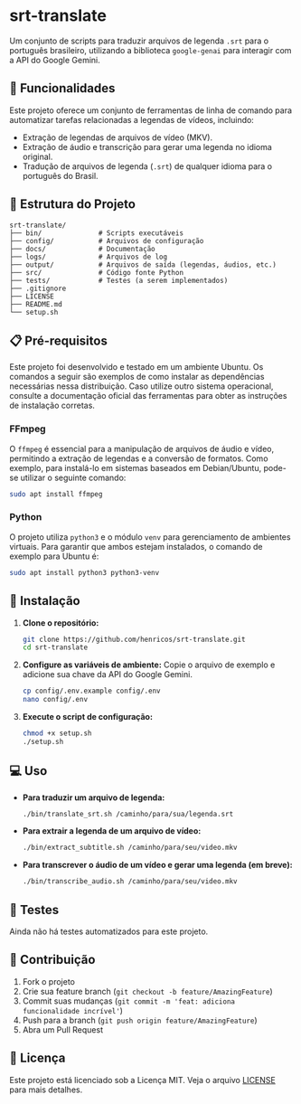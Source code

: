 # srt-translate

Um conjunto de scripts para traduzir arquivos de legenda `.srt` para o português brasileiro, utilizando a biblioteca `google-genai` para interagir com a API do Google Gemini.

## 🚀 Funcionalidades

Este projeto oferece um conjunto de ferramentas de linha de comando para automatizar tarefas relacionadas a legendas de vídeos, incluindo:

- Extração de legendas de arquivos de vídeo (MKV).
- Extração de áudio e transcrição para gerar uma legenda no idioma original.
- Tradução de arquivos de legenda (`.srt`) de qualquer idioma para o português do Brasil.

## 📁 Estrutura do Projeto

```
srt-translate/
├── bin/              # Scripts executáveis
├── config/           # Arquivos de configuração
├── docs/             # Documentação
├── logs/             # Arquivos de log
├── output/           # Arquivos de saída (legendas, áudios, etc.)
├── src/              # Código fonte Python
├── tests/            # Testes (a serem implementados)
├── .gitignore
├── LICENSE
├── README.md
└── setup.sh
```

## 📋 Pré-requisitos

Este projeto foi desenvolvido e testado em um ambiente Ubuntu. Os comandos a seguir são exemplos de como instalar as dependências necessárias nessa distribuição. Caso utilize outro sistema operacional, consulte a documentação oficial das ferramentas para obter as instruções de instalação corretas.

### FFmpeg

O `ffmpeg` é essencial para a manipulação de arquivos de áudio e vídeo, permitindo a extração de legendas e a conversão de formatos. Como exemplo, para instalá-lo em sistemas baseados em Debian/Ubuntu, pode-se utilizar o seguinte comando:

```bash
sudo apt install ffmpeg
```

### Python

O projeto utiliza `python3` e o módulo `venv` para gerenciamento de ambientes virtuais. Para garantir que ambos estejam instalados, o comando de exemplo para Ubuntu é:

```bash
sudo apt install python3 python3-venv
```

## 🔧 Instalação

1.  **Clone o repositório:**
    ```bash
    git clone https://github.com/henricos/srt-translate.git
    cd srt-translate
    ```

2.  **Configure as variáveis de ambiente:**
    Copie o arquivo de exemplo e adicione sua chave da API do Google Gemini.
    ```bash
    cp config/.env.example config/.env
    nano config/.env
    ```

3.  **Execute o script de configuração:**
    ```bash
    chmod +x setup.sh
    ./setup.sh
    ```

## 💻 Uso

-   **Para traduzir um arquivo de legenda:**
    ```bash
    ./bin/translate_srt.sh /caminho/para/sua/legenda.srt
    ```

-   **Para extrair a legenda de um arquivo de vídeo:**
    ```bash
    ./bin/extract_subtitle.sh /caminho/para/seu/video.mkv
    ```

-   **Para transcrever o áudio de um vídeo e gerar uma legenda (em breve):**
    ```bash
    ./bin/transcribe_audio.sh /caminho/para/seu/video.mkv
    ```

## 🧪 Testes

Ainda não há testes automatizados para este projeto.

## 🤝 Contribuição

1.  Fork o projeto
2.  Crie sua feature branch (`git checkout -b feature/AmazingFeature`)
3.  Commit suas mudanças (`git commit -m 'feat: adiciona funcionalidade incrível'`)
4.  Push para a branch (`git push origin feature/AmazingFeature`)
5.  Abra um Pull Request

## 📄 Licença

Este projeto está licenciado sob a Licença MIT. Veja o arquivo [LICENSE](LICENSE) para mais detalhes.
